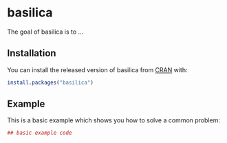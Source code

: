 # basilica

The goal of basilica is to ...

## Installation

You can install the released version of basilica from [CRAN](https://CRAN.R-project.org) with:

``` r
install.packages("basilica")
```

## Example

This is a basic example which shows you how to solve a common problem:

``` r
## basic example code
```

